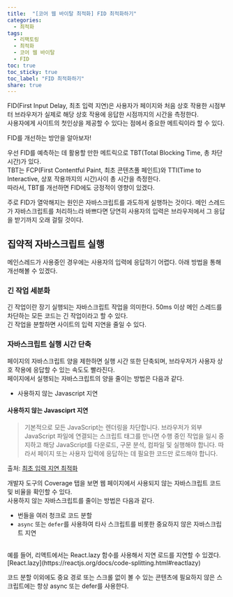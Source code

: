 ```yaml
---
title:  "[코어 웹 바이탈 최적화] FID 최적화하기"
categories: 
  - 최적화
tags:
  - 리팩토링
  - 최적화
  - 코어 웹 바이탈
  - FID
toc: true
toc_sticky: true
toc_label: "FID 최적화하기"
share: true
---
```


FID(First Input Delay, 최초 입력 지연)은 사용자가 페이지와 처음 상호 작용한 시점부터 브라우저가 실제로 해당 상호 작용에 응답한 시점까지의 시간을 측정한다. <br>
사용자에게 사이트의 첫인상을 제공할 수 있다는 점에서 중요한 메트릭이라 할 수 있다. <br>

FID를 개선하는 방안을 알아보자! <br>

우선 FID를 예측하는 데 활용할 만한 메트릭으로 TBT(Total Blocking Time, 총 차단 시간)가 있다. <br>
TBT는 FCP(First Contentful Paint, 최초 콘텐츠풀 페인트)와 TTI(Time to Interactive, 상포 작용까지의 시간)사이 총 시간을 측정한다. <br>
따라서, TBT를 개선하면 FID에도 긍정적이 영향이 있겠다. <br>

주로 FID가 열악해지는 원인은 자바스크립트를 과도하게 실행하는 것이다. 메인 스레드가 자바스크립트를 처리하느라 바쁘다면 당연히 사용자의 입력은 브라우저에서 그 응답을 받기까지 오래 걸릴 것이다. <br>

## 집약적 자바스크립트 실행
메인스레드가 사용중인 경우에는 사용자의 입력에 응답하기 어렵다. 아래 방법을 통해 개선해볼 수 있겠다. <br>

### 긴 작업 세분화
긴 작업이란 장기 실행되는 자바스크립트 작업을 의미한다. 50ms 이상 메인 스레드를 차단하는 모든 코드는 긴 작업이라고 할 수 있다. <br>
긴 작업을 분할하면 사이트의 입력 지연을 줄일 수 있다.

### 자바스크립트 실행 시간 단축
페이지의 자바스크립트 양을 제한하면 실행 시간 또한 단축되며, 브라우저가 사용자 상호 작용에 응답할 수 있는 속도도 빨라진다. <br>
페이지에서 실행되는 자바스크립트의 양을 줄이는 방법은 다음과 같다. <br>

- 사용하지 않는 Javascript 지연

#### 사용하지 않는 Javasciprt 지연

> 기본적으로 모든 JavaScript는 렌더링을 차단합니다. 브라우저가 외부 JavaScript 파일에 연결되는 스크립트 태그를 만나면 수행 중인 작업을 일시 중지하고 해당 JavaScript를 다운로드, 구문 분석, 컴파일 및 실행해야 합니다. 따라서 페이지 또는 사용자 입력에 응답하는 데 필요한 코드만 로드해야 합니다.

출처: [최초 입력 지연 최적화](https://web.dev/i18n/ko/optimize-fid/#reduce-javascript-execution)



개발자 도구의 Coverage 탭을 보면 웹 페이지에서 사용되지 않는 자바스크립트 코드 및 비율을 확인할 수 있다. <br>
사용하지 않는 자바스크립트를 줄이는 방법은 다음과 같다.
- 번들을 여러 청크로 코드 분할
- `async` 또는 `defer`를 사용하여 타사 스크립트를 비롯한 중요하지 않은 자바스크립트 지연

<br>
예를 들어, 리액트에서는 React.lazy 함수를 사용해서 지연 로드를 지연할 수 있겠다.
[React.lazy](https://reactjs.org/docs/code-splitting.html#reactlazy)

<br>

코드 분할 이외에도 중요 경로 또는 스크롤 없이 볼 수 있는 콘텐츠에 필요하지 않은 스크립트에는 항상 async 또는 defer를 사용한다.
